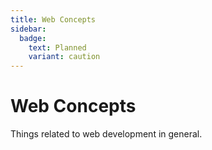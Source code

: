 ```yaml
---
title: Web Concepts
sidebar:
  badge:
    text: Planned
    variant: caution
---
```


# Web Concepts

Things related to web development in general.
